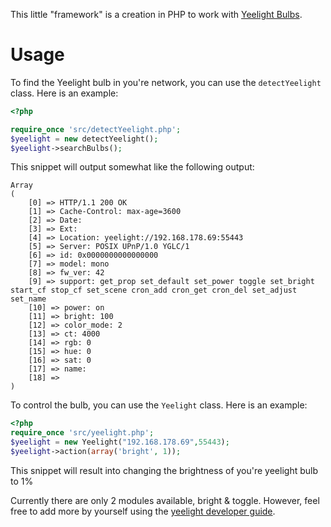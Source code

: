 This little "framework" is a creation in PHP to work with [Yeelight Bulbs](https://www.yeelight.com/en_US/product/wifi-led-c).

# Usage
To find the Yeelight bulb in you're network, you can use the `detectYeelight` class. Here is an example:

```PHP
<?php

require_once 'src/detectYeelight.php';
$yeelight = new detectYeelight();
$yeelight->searchBulbs();
```

This snippet will output somewhat like the following output:

```
Array
(
    [0] => HTTP/1.1 200 OK
    [1] => Cache-Control: max-age=3600
    [2] => Date: 
    [3] => Ext: 
    [4] => Location: yeelight://192.168.178.69:55443
    [5] => Server: POSIX UPnP/1.0 YGLC/1
    [6] => id: 0x0000000000000000
    [7] => model: mono
    [8] => fw_ver: 42
    [9] => support: get_prop set_default set_power toggle set_bright start_cf stop_cf set_scene cron_add cron_get cron_del set_adjust set_name
    [10] => power: on
    [11] => bright: 100
    [12] => color_mode: 2
    [13] => ct: 4000
    [14] => rgb: 0
    [15] => hue: 0
    [16] => sat: 0
    [17] => name: 
    [18] => 
)
```

To control the bulb, you can use the `Yeelight` class. Here is an example:

```PHP
<?php
require_once 'src/yeelight.php';
$yeelight = new Yeelight("192.168.178.69",55443);
$yeelight->action(array('bright', 1));
```

This snippet will result into changing the brightness of you're yeelight bulb to 1%

Currently there are only 2 modules available, bright & toggle. However, feel free to add more by yourself using the [yeelight developer guide](https://www.yeelight.com/download/Yeelight_Inter-Operation_Spec.pdf).
